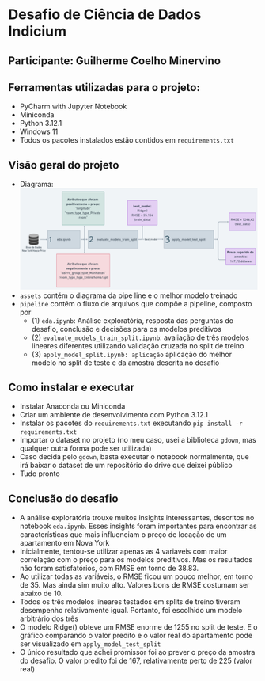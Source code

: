 # Desafio de Ciência de Dados Indicium
## Participante: Guilherme Coelho Minervino

## Ferramentas utilizadas para o projeto:
- PyCharm with Jupyter Notebook
- Miniconda
- Python 3.12.1
- Windows 11
- Todos os pacotes instalados estão contidos em `requirements.txt`

## Visão geral do projeto
- Diagrama:
![Diagram](https://github.com/guico3lho/indicium_desafio/blob/main/assets/pipeline_diagram.png?raw=true)
- `assets` contém o diagrama da pipe line e o melhor modelo treinado
- `pipeline` contém o fluxo de arquivos que compõe a pipeline, composto por
  - (1) `eda.ipynb`: Análise exploratória, resposta das perguntas do desafio, conclusão e decisões para os modelos preditivos
  - (2) `evaluate_models_train_split.ipynb`: avaliação de três modelos lineares diferentes utilizando validação cruzada no split de treino
  - (3) `apply_model_split.ipynb: aplicação` aplicação do melhor modelo no split de teste e da amostra descrita no desafio

## Como instalar e executar
- Instalar Anaconda ou Miniconda
- Criar um ambiente de desenvolvimento com Python 3.12.1
- Instalar os pacotes do `requirements.txt` executando `pip install -r requirements.txt`
- Importar o dataset no projeto (no meu caso, usei a biblioteca `gdown`, mas qualquer outra forma pode ser utilizada)
- Caso decida pelo `gdown`, basta executar o notebook normalmente, que irá baixar o dataset de um repositório do drive que deixei público
- Tudo pronto

## Conclusão do desafio
- A análise exploratória trouxe muitos insights interessantes, descritos no notebook `eda.ipynb`. Esses insights foram importantes para encontrar as características que mais influenciam 
o preço de locação de um apartamento em Nova York
- Inicialmente, tentou-se utilizar apenas as 4 variaveis com maior correlação com o preço para os modelos preditivos. Mas os resultados não foram satisfatórios, com RMSE em torno de 38.83.
- Ao utilizar todas as variáveis, o RMSE ficou um pouco melhor, em torno de 35. Mas ainda sim muito alto. Valores bons de RMSE costumam ser abaixo de 10.
- Todos os três modelos lineares testados em splits de treino tiveram desempenho relativamente igual. Portanto, foi escolhido um modelo arbitrário dos três
- O modelo Ridge() obteve um RMSE enorme de 1255 no split de teste. E o gráfico comparando o valor predito e o valor real do apartamento pode ser visualizado em `apply_model_test_split`
- O único resultado que achei promissor foi ao prever o preço da amostra do desafio. O valor predito foi de 167, relativamente perto de 225 (valor real)
